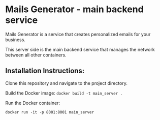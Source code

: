 # Mails Generator - main backend service

Mails Generator is a service that creates personalized emails for your business. 

This server side is the main backend service that manages the network between all other containers.

## Installation Instructions:

Clone this repository and navigate to the project directory.

Build the Docker image:
`docker build -t main_server .`

Run the Docker container:

`docker run -it -p 8001:8001 main_server`
